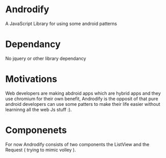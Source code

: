 # Androdify
A JavaScript Library for using some android patterns
# Dependancy
No jquery or other library dependancy
# Motivations
Web developers are making abdroid apps which are hybrid apps and they use chromium for their own benefit, Androdify is the opposit of that pure android developers can use some patters to make their life easier without learninng all the web Js stuff :).
# Componenets
For now Androdify consists of two components the ListView and the Request ( trying to mimic volley ).
